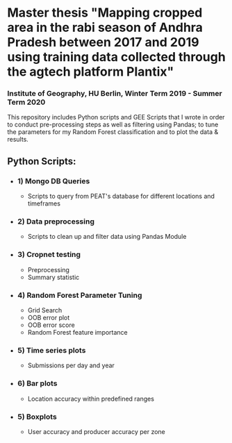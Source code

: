 # Master thesis "Mapping cropped area in the rabi season of Andhra Pradesh between 2017 and 2019 using training data collected through the agtech platform Plantix"
### Institute of Geography, HU Berlin, Winter Term 2019 - Summer Term 2020

This repository includes Python scripts and GEE Scripts that I wrote in order to conduct pre-processing steps as well as filtering using Pandas; to tune the parameters for my Random Forest classification and to plot the data & results. 

## Python Scripts: 
* ### 1) Mongo DB Queries 
     * Scripts to query from PEAT's database for different locations and timeframes

* ### 2) Data preprocessing 
     * Scripts to clean up and filter data using Pandas Module

* ### 3) Cropnet testing 
     * Preprocessing 
     * Summary statistic
     
* ### 4) Random Forest Parameter Tuning 
     * Grid Search
     * OOB error plot
     * OOB error score
     * Random Forest feature importance

* ### 5) Time series plots
     * Submissions per day and year
     
* ### 6) Bar plots
     * Location accuracy within predefined ranges
     
* ### 5) Boxplots
     * User accuracy and producer accuracy per zone 

